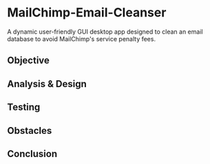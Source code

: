 # MailChimp-Email-Cleanser
A dynamic user-friendly GUI desktop app designed to clean an email database to avoid MailChimp's service penalty fees.

## Objective

## Analysis & Design

## Testing

## Obstacles

## Conclusion
